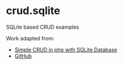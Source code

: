 # crud.sqlite

SQLite based CRUD examples

Work adapted from:

* [Simple CRUD in php with SQLite Database](http://www.w3programmers.com/simple-crud-php-sqlite-database/)
* [GitHub](https://github.com/sinha2773/crud_sqlitedb)
